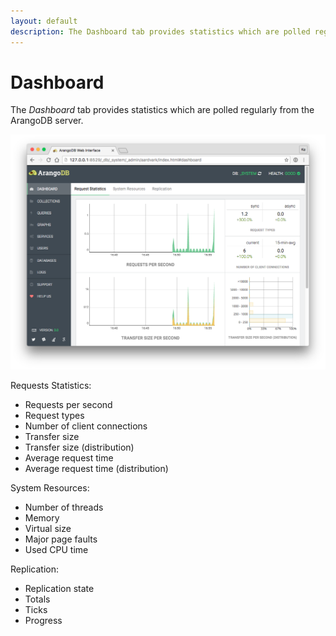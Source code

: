 ```yaml
---
layout: default
description: The Dashboard tab provides statistics which are polled regularly from theArangoDB server
---
```

Dashboard
=========

The *Dashboard* tab provides statistics which are polled regularly from the
ArangoDB server.

![Nodes](../images/dashboardView.png)

Requests Statistics:

 - Requests per second
 - Request types
 - Number of client connections
 - Transfer size
 - Transfer size (distribution)
 - Average request time
 - Average request time (distribution)

System Resources:

- Number of threads
- Memory
- Virtual size
- Major page faults
- Used CPU time

Replication:

- Replication state
- Totals
- Ticks
- Progress
